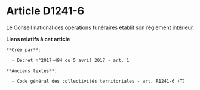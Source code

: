 # Article D1241-6

Le Conseil national des opérations funéraires établit son règlement intérieur.

**Liens relatifs à cet article**

	**Créé par**:

	  - Décret n°2017-494 du 5 avril 2017 - art. 1

	**Anciens textes**:

	  - Code général des collectivités territoriales - art. R1241-6 (T)
